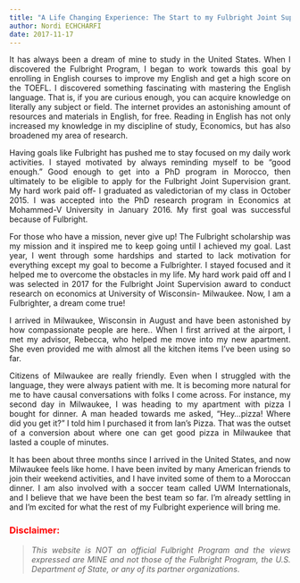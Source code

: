 ```yaml
---
title: "A Life Changing Experience: The Start to my Fulbright Joint Supervision Program"
author: Nordi ECHCHARFI
date: 2017-11-17
---
```


<style>body {text-align: justify}</style>
<style>body {"font-family: Brill; font-size:3pt; text-align: justify}</style>


It has always been a dream of mine to study in the United States.
When I discovered the Fulbright Program, I began to work towards 
this goal by enrolling in English courses to improve my English 
and get a high score on the TOEFL. I discovered something fascinating 
with mastering the English language. That is, if you are curious enough,
you can acquire knowledge on literally any subject or field. The internet
provides an astonishing amount of resources and materials in English, for free.
Reading in English has not only increased my knowledge in my discipline of study, 
Economics, but has also broadened my area of research.

Having goals like Fulbright has pushed me to stay focused on my daily work activities.
I stayed motivated by always reminding myself to be “good enough.” Good enough to get into
a PhD program in Morocco, then ultimately to be eligible to apply for the Fulbright Joint 
Supervision grant. My hard work paid off- I graduated as valedictorian of my class in
October 2015. I was accepted into the PhD research program in Economics at Mohammed-V 
University in January 2016. My first goal was successful because of Fulbright.

For those who have a mission, never give up! The Fulbright scholarship was my mission 
and it inspired me to keep going until I achieved my goal. Last year, I went through some 
hardships and started to lack motivation for everything except my goal to become 
a Fulbrighter. I stayed focused and it helped me to overcome the obstacles in my life.
My hard work paid off and I was selected in 2017 for the Fulbright Joint Supervision award
to conduct research on economics at University of Wisconsin- Milwaukee. 
Now, I am a Fulbrighter, a dream come true!


I arrived in Milwaukee, Wisconsin in August and have been astonished by how compassionate 
people are here.. When I first arrived at the airport, I met my advisor, Rebecca,
who helped me move into my new apartment. She even provided me with almost all the kitchen items
I’ve been using so far.

Citizens of Milwaukee are really friendly. Even when I struggled with the language,
they were always patient with me. It is becoming more natural for me to have causal 
conversations with folks I come across. For instance, my second day in Milwaukee, 
I was heading to my apartment with pizza I bought for dinner. A man headed towards 
me asked, “Hey…pizza! Where did you get it?” I told him I purchased it from Ian’s Pizza.
That was the outset of a conversion about where one can get good pizza in Milwaukee that
lasted a couple of minutes.

It has been about three months since I arrived in the United States, and now Milwaukee
feels like home. I have been invited by many American friends to join their weekend 
activities, and I have invited some of them to a Moroccan dinner. I am also involved 
with a soccer team called UWM Internationals, and I believe that we have been the best 
team so far. I’m already settling in and I’m excited for what the rest of my Fulbright
experience will bring me.


### <span style="color:red"> **Disclaimer**:</span>
   
> *This website is NOT an official Fulbright Program and the views expressed are MINE and not those of the Fulbright Program, the U.S. Department of State, or any of its partner organizations*.
